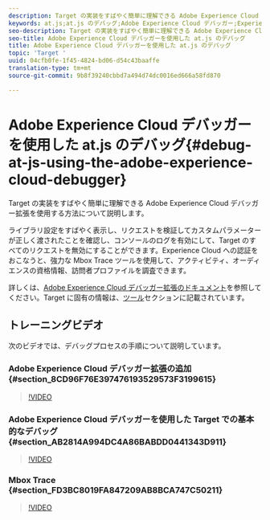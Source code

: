 ```yaml
---
description: Target の実装をすばやく簡単に理解できる Adobe Experience Cloud デバッガー拡張を使用する方法について説明します。
keywords: at.js;at.js のデバッグ;Adobe Experience Cloud デバッガー;Experience Cloud デバッガー;mbox トレース;mbox ハイライト;デバッグ;デバッグ処理
seo-description: Target の実装をすばやく簡単に理解できる Adobe Experience Cloud デバッガー拡張を使用する方法について説明します。
seo-title: Adobe Experience Cloud デバッガーを使用した at.js のデバッグ
title: Adobe Experience Cloud デバッガーを使用した at.js のデバッグ
topic: 'Target '
uuid: 04cfb0fe-1f45-4824-bd06-d54c43baaffe
translation-type: tm+mt
source-git-commit: 9b8f39240cbbd7a494d74dc0016ed666a58fd870

---
```



# Adobe Experience Cloud デバッガーを使用した at.js のデバッグ{#debug-at-js-using-the-adobe-experience-cloud-debugger}

Target の実装をすばやく簡単に理解できる Adobe Experience Cloud デバッガー拡張を使用する方法について説明します。

ライブラリ設定をすばやく表示し、リクエストを検証してカスタムパラメーターが正しく渡されたことを確認し、コンソールのログを有効にして、Target のすべてのリクエストを無効にすることができます。Experience Cloud への認証をおこなうと、強力な Mbox Trace ツールを使用して、アクティビティ、オーディエンスの資格情報、訪問者プロファイルを調査できます。

詳しくは、[Adobe Experience Cloud デバッガー拡張のドキュメント](https://marketing.adobe.com/resources/help/en_US/experience-cloud-debugger/)を参照してください。Target に固有の情報は、[ツール](https://marketing.adobe.com/resources/help/en_US/experience-cloud-debugger/tools.html)セクションに記載されています。

## トレーニングビデオ

次のビデオでは、デバッグプロセスの手順について説明しています。

### Adobe Experience Cloud デバッガー拡張の追加 {#section_8CD96F76E397476193529573F3199615}

>[!VIDEO](https://video.tv.adobe.com/v/23114/)

### Adobe Experience Cloud デバッガーを使用した Target での基本的なデバッグ {#section_AB2814A994DC4A86BABDD0441343D911}

>[!VIDEO](https://video.tv.adobe.com/v/23115/)

### Mbox Trace {#section_FD3BC8019FA847209AB8BCA747C50211}

>[!VIDEO](https://video.tv.adobe.com/v/23113/)
